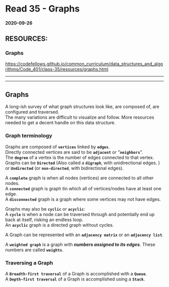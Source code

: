 # Read 35 - Graphs

#### 2020-09-26

## RESOURCES:
### Graphs <br>
https://codefellows.github.io/common_curriculum/data_structures_and_algorithms/Code_401/class-35/resources/graphs.html <br>

---
---

## Graphs <br>
A long-ish survey of what graph structures look like, are composed of, are configured and traversed. <br>
The many variations are difficult to visualize and follow. More resources needed to get a decent handle on this data structure. <br>
### Graph terminology
Graphs are composed of __`vertices`__ linked by __`edges`__. <br>
Directly connected vertices are said to be __`adjacent`__ or "__`neighbors`__". <br>
The __`degree`__ of a vertex is the number of edges connected to that vertex. <br>
Graphs can be __`Directed`__ (Also called a __`digraph`__, with unidirectional edges. ) or __`Undirected`__ (or __`non-directed`__, with bidirectional edges). <br>

A __`complete`__ graph is when all nodes (vertices) are connected to all other nodes. <br>
A __`connected`__ graph is graph tin which all of vertices/nodes have at least one edge. <br>
A __`disconnected`__ graph is a graph where some vertices may not have edges. <br>

Graphs may also be __`cyclic`__ or __`acyclic`__: <br>
A __`cycle`__ is when a node can be traversed through and potentially end up back at itself, risking an endless loop. <br>
An __`acyclic`__ graph is a directed graph without cycles. <br>

A Graph can be represented with an __`adjacency matrix`__ or an __`adjacency list`__. <br>

A __`weighted graph`__ is a graph with __*numbers assigned to its edges*__. These numbers are called __`weights`__. <br>

### Traversing a Graph
A __`Breadth-first traversal`__ of a Graph is accomplished with a __`Queue`__. <br>
A __`Depth-first traversal`__ of a Graph is accomplished using a __`Stack`__. <br>
